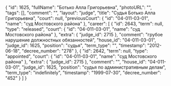 {
    "id": 1625,
    "fullName": "Ботько Алла Григорьевна",
    "photoURL": "",
    "tags": [],
    "comment": "",
    "layout": "judge",
    "title": "Судья Ботько Алла Григорьевна",
    "court": null,
    "previousCourt": {
        "id": "04-011-03-01",
        "name": "суд Мостовского района"
    },
    "career": [
        {
            "id": 2643,
            "term": null,
            "type": "released",
            "court": {
                "id": "04-011-03-01",
                "name": "суд Мостовского района"
            },
            "extra": {
                "judge_id": 2715
            },
            "comment": "грубое нарушение должностных обязанностей",
            "house_id": "04-011-03-01",
            "judge_id": 1625,
            "position": "судья",
            "term_type": "",
            "timestamp": "2012-06-18",
            "decree_number": "278"
        },
        {
            "id": 2642,
            "term": null,
            "type": "appointed",
            "court": {
                "id": "04-011-03-01",
                "name": "суд Мостовского района"
            },
            "extra": {
                "judge_id": 2715
            },
            "comment": "",
            "house_id": "04-011-03-01",
            "judge_id": 1625,
            "position": "судья по административным делам",
            "term_type": "indefinitely",
            "timestamp": "1999-07-30",
            "decree_number": "452"
        }
    ]
}